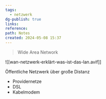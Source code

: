 ```yaml
---
tags:
  - netzwerk
dg-publish: true
links: 
reference: 
path: Notes
created: 2024-05-08 15:37
---
```

> Wide Area Network

![[wan-netzwerk-erklärt-was-ist-das-lan.avif]]

Öffentliche Netzwerk über große Distanz
- Providernetze
- DSL
- Kabelmodem